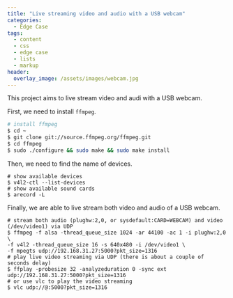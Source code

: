 ```yaml
---
title: "Live streaming video and audio with a USB webcam"
categories:
  - Edge Case
tags:
  - content
  - css
  - edge case
  - lists
  - markup
header:
  overlay_image: /assets/images/webcam.jpg
---
```


This project aims to live stream video and audi with a USB webcam.

First, we need to install `ffmpeg`.
```bash
# install ffmpeg
$ cd ~
$ git clone git://source.ffmpeg.org/ffmpeg.git
$ cd ffmpeg
$ sudo ./configure && sudo make && sudo make install
```
Then, we need to find the name of devices.

```
# show available devices
$ v4l2-ctl --list-devices
# show available sound cards
$ arecord -L
```

Finally, we are able to live stream both video and audio of a USB webcam.
```
# stream both audio (plughw:2,0, or sysdefault:CARD=WEBCAM) and video (/dev/video1) via UDP
$ ffmpeg -f alsa -thread_queue_size 1024 -ar 44100 -ac 1 -i plughw:2,0 \
-f v4l2 -thread_queue_size 16 -s 640x480 -i /dev/video1 \
-f mpegts udp://192.168.31.27:5000?pkt_size=1316
# play live video streaming via UDP (there is about a couple of seconds delay)
$ ffplay -probesize 32 -analyzeduration 0 -sync ext udp://192.168.31.27:5000?pkt_size=1316
# or use vlc to play the video streaming
$ vlc udp://@:5000?pkt_size=1316
```
